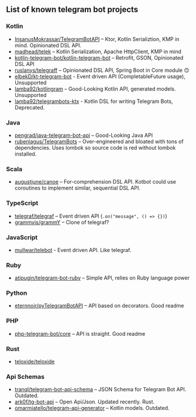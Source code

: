  ## List of known telegram bot projects

### Kotlin

- [InsanusMokrassar/TelegramBotAPI](https://github.com/InsanusMokrassar/TelegramBotAPI) – Ktor, Kotlin Serializtion, KMP in mind. Opinionated DSL API.
- [madhead/telek](https://gitlab.com/madhead/telek) – Kotlin Serialization, Apache HttpClient, KMP in mind
- [kotlin-telegram-bot/kotlin-telegram-bot](https://github.com/kotlin-telegram-bot/kotlin-telegram-bot) – Retrofit, GSON, Opinionated DSL API
- [ruslanys/telegraff](https://github.com/ruslanys/telegraff) – Opinionated DSL API, Spring Boot in Core module 🙃
- [elbekD/kt-telegram-bot](https://github.com/elbekD/kt-telegram-bot) - Event driven API (CompletableFuture usage), Unsupported
- [lamba92/kotlingram](https://github.com/lamba92/kotlingram) – Good-Looking Kotlin API, generated models. Unsupported
- [lamba92/telegrambots-ktx](https://github.com/lamba92/telegrambots-ktx) - Kotlin DSL for writing Telegram Bots, Deprecated.

### Java

- [pengrad/java-telegram-bot-api](https://github.com/pengrad/java-telegram-bot-api) – Good-Looking Java API
- [rubenlagus/TelegramBots](https://github.com/rubenlagus/TelegramBots) – Over-engineered and bloated with tons of dependencies. Uses lombok so source code is red without lombok installed.

### Scala

- [augustjune/canoe](https://github.com/augustjune/canoe) – For-comprehension DSL API. Kotbot could use coroutines to implement similar, sequential DSL API.

### TypeScript

- [telegraf/telegraf](https://github.com/telegraf/telegraf) – Event driven API (`.on("message", () => {})`)
- [grammyjs/grammY](https://github.com/grammyjs/grammY) – Clone of telegraf?

### JavaScript

- [mullwar/telebot](https://github.com/mullwar/telebot) - Event driven API. Like telegraf.

### Ruby

- [atipugin/telegram-bot-ruby](https://github.com/atipugin/telegram-bot-ruby) – Simple API, relies on Ruby language power

### Python

- [eternnoir/pyTelegramBotAPI](https://github.com/eternnoir/pyTelegramBotAPI) – API based on decorators. Good readme

### PHP

- [php-telegram-bot/core](https://github.com/php-telegram-bot/core) – API is straight. Good readme

### Rust

- [teloxide/teloxide](https://github.com/teloxide/teloxide)

### Api Schemas

- [tranql/telegram-bot-api-schema](https://github.com/tranql/telegram-bot-api-schema) – JSON Schema for Telegram Bot API.
  Outdated.
- [ark0f/tg-bot-api](https://github.com/ark0f/tg-bot-api) – Open Api/Json. Updated recently. Rust.
- [omarmiatello/telegram-api-generator](https://github.com/omarmiatello/telegram-api-generator) – Kotlin models. Outdated.
